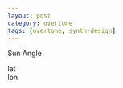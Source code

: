 ```yaml
---
layout: post
category: overtone
tags: [overtone, synth-design]
---
```


Sun Angle

<script src="/assets/js/dragdealer.min.js"></script>
<script src="/assets/js/sprintf.min.js"></script>
<script src="/assets/js/three/three.min.65.js"></script>
<script src="/assets/js/three/Detector.js"></script>
<script src="/assets/js/three/TrackballControls.js"></script>

<div id="placeholder"></div>

<div id="slider-lat" class="dragdealer"><div id="slider-lat-handle" class="handle bar">lat</div></div>
<div id="slider-lon" class="dragdealer"><div id="slider-lon-handle" class="handle bar">lon</div></div>

<script src="/assets/js/sunangle.js"></script>
